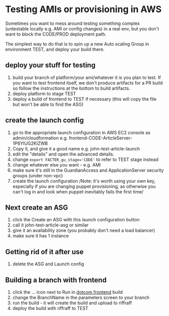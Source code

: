 # Testing AMIs or provisioning in AWS

Sometimes you want to mess around testing something complex (untestable locally e.g. AMI or config changes) in a real env, but you don't want to block the CODE/PROD deployment path.

The simplest way to do that is to spin up a new Auto scaling Group in environment TEST, and deploy your build there.

## deploy your stuff for testing
1. build your branch of platform/your ami/whatever it is you plan to test.  If you want to test frontend itself, we don't produce artifacts for a PR build so follow the instructions at the bottom to build artifacts.
1. deploy platform to stage TEST
1. deploy a build of frontend to TEST if necessary (this will copy the file but won't be able to find the ASG)

## create the launch config
1. go to the appropriate launch configuration in AWS EC2 console as admin/cloudformation e.g. frontend-CODE-ArticleServer-1P6YIUG2KIZWB
1. Copy it, and give it a good name e.g. john-test-article-launch
1. edit the "details" and open the advanced details.
1. change `export FACTER_gu_stage='CODE'` to refer to TEST stage instead
1. change whatever else you want - e.g. AMI
1. make sure it's still in the GuardianAccess and ApplicationServer security groups (under non-vpc)
1. create the launch configuration /Note: it's worth using your own key, especially if you are changing puppet provisioning, as otherwise you can't log in and look when puppet inevitably fails the first time/

## Next create an ASG
1. click the Create an ASG with this launch configuration button
1. call it john-test-article-asg or similar
1. give it an availability zone (you probably don't need a load balancer)
1. make sure it has 1 instance

## Getting rid of it after use
1. delete the ASG and Launch config

## Building a branch with frontend
1. click the ... icon next to Run in [dotcom frontend](https://teamcity.gu-web.net/viewType.html?buildTypeId=dotcom_frontend) build
1. change the BranchName in the parameters screen to your branch
1. run the build - it will create the build and upload to riffraff
1. deploy the build with riffraff to TEST


